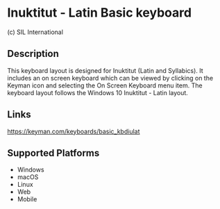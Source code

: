 Inuktitut - Latin Basic keyboard
==============

(c) SIL International

Description
-----------

This keyboard layout is designed for Inuktitut (Latin and Syllabics).  It includes an on screen keyboard which can be viewed 
by clicking on the Keyman icon and selecting the On Screen Keyboard menu item. The keyboard layout follows 
the Windows 10 Inuktitut - Latin layout.

Links
-----
https://keyman.com/keyboards/basic_kbdiulat

Supported Platforms
-------------------
 * Windows
 * macOS
 * Linux
 * Web
 * Mobile
